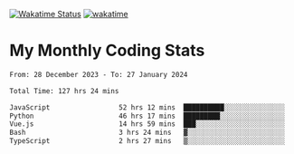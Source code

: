 [![Wakatime Status](https://github.com/noopurphalak/noopurphalak/workflows/wakatime-status-update/badge.svg)](https://github.com/noopurphalak/noopurphalak/actions/workflows/main.yml)
[![wakatime](https://wakatime.com/badge/user/80ace140-ef40-4fdd-b8ed-f3be3d2e1aea.svg)](https://wakatime.com/@80ace140-ef40-4fdd-b8ed-f3be3d2e1aea)

# My Monthly Coding Stats

<!--START_SECTION:waka-->

```txt
From: 28 December 2023 - To: 27 January 2024

Total Time: 127 hrs 24 mins

JavaScript                 52 hrs 12 mins  ██████████░░░░░░░░░░░░░░░   40.55 %
Python                     46 hrs 17 mins  █████████░░░░░░░░░░░░░░░░   35.96 %
Vue.js                     14 hrs 59 mins  ███░░░░░░░░░░░░░░░░░░░░░░   11.64 %
Bash                       3 hrs 24 mins   ▓░░░░░░░░░░░░░░░░░░░░░░░░   02.64 %
TypeScript                 2 hrs 27 mins   ▒░░░░░░░░░░░░░░░░░░░░░░░░   01.90 %
```

<!--END_SECTION:waka-->
